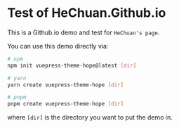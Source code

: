 # Test of HeChuan.Github.io

This is a Github.io demo and test for `HeChuan's page`.

You can use this demo directly via:

```bash
# npm
npm init vuepress-theme-hope@latest [dir]

# yarn
yarn create vuepress-theme-hope [dir]

# pnpm
pnpm create vuepress-theme-hope [dir]
```

where `[dir]` is the directory you want to put the demo in.
